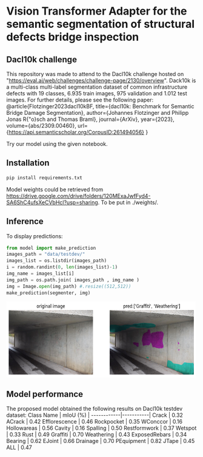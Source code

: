 # Vision Transformer Adapter for the semantic segmentation of structural defects bridge inspection

## Dacl10k challenge
This repository was made to attend to the Dacl10k challenge hosted on "https://eval.ai/web/challenges/challenge-page/2130/overview". 
Dack10k is a multi-class multi-label segmentation dataset of common infrastructure defects with 19 classes, 6.935 train images, 975 validation and 1.012 test images. For further details, please see the following paper: @article{Flotzinger2023dacl10kBF,
  title={dacl10k: Benchmark for Semantic Bridge Damage Segmentation},
  author={Johannes Flotzinger and Philipp Jonas R{\"o}sch and Thomas Braml},
  journal={ArXiv},
  year={2023},
  volume={abs/2309.00460},
  url={https://api.semanticscholar.org/CorpusID:261494056}
}

Try our model using the given notebook.

## Installation
```python
pip install requirements.txt
```
Model weights could be retrieved from https://drive.google.com/drive/folders/120MExaJwfFyd4-SA6ShC4ufsXeCVbHcl?usp=sharing. To be put in ./weights/.

## Inference
To display predictions:
```python
from model import make_prediction
images_path = "data/testdev/"
images_list = os.listdir(images_path)
i = random.randint(0, len(images_list)-1)
img_name = images_list[i]
img_path = os.path.join( images_path , img_name )
img = Image.open(img_path) #.resize((512,512))
make_prediction(segmenter, img)
```
<img src="https://github.com/mpaques269546/dacl10k_challenge/blob/main/pics/dacl_demo.png" width="500" height="200">


## Model performance
The proposed model obtained the following results on Dacl10k testdev dataset:
Class Name  | mIoU (%)  |
------------|-----------|
Crack	| 0.32
ACrack | 0.42
Efflorescence | 0.46
Rockpocket | 0.35
WConccor | 0.16
Hollowareas | 0.56
Cavity | 0.16
Spalling | 0.50
Restformwork | 0.37
Wetspot | 0.33
Rust | 0.49
Graffiti | 0.70
Weathering | 0.43
ExposedRebars | 0.34
Bearing | 0.62
EJoint | 0.66
Drainage | 0.70
PEquipment | 0.82
JTape | 0.45
ALL | 0.47



